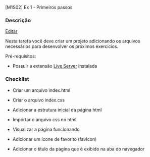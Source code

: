 [M1S02] Ex 1 - Primeiros passos

### Descrição

[Editar](https://trello.com/c/YXCQbzpW/14-m1s02-ex-1-primeiros-passos#)

Nesta tarefa você deve criar um projeto adicionando os arquivos necessários para desenvolver os próximos exercícios.

Pré-requisitos:

- Possuir a extensão [Live Server](https://marketplace.visualstudio.com/items?itemName=ritwickdey.LiveServer) instalada



### Checklist

* Criar um arquivo index.html

* Criar o arquivo index.css

* Adicionar a estrutura inicial da página html

* Importar o arquivo css no html

* Visualizar a página funcionando

* Adicionar um ícone de favorito (favIcon)

* Adicionar o título da página que é exibido na aba do navegador